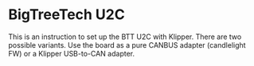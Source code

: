 # BigTreeTech U2C

This is an instruction to set up the BTT U2C with Klipper. There are two possible variants. Use the board as a pure
CANBUS adapter (candlelight FW) or a Klipper USB-to-CAN adapter.